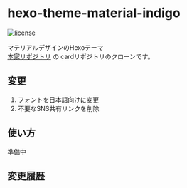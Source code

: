 hexo-theme-material-indigo
================
[![license](https://img.shields.io/packagist/l/SatoMasuda/hexo-theme-indigo)](https://github.com/SatoMasuda/hexo-theme-indigo/blob/master/LICENSE)

マテリアルデザインのHexoテーマ  
[本家リポジトリ](https://github.com/yscoder/hexo-theme-indigo) の cardリポジトリのクローンです。

## 変更

1. フォントを日本語向けに変更  
2. 不要なSNS共有リンクを削除

## 使い方
準備中

## 変更履歴
